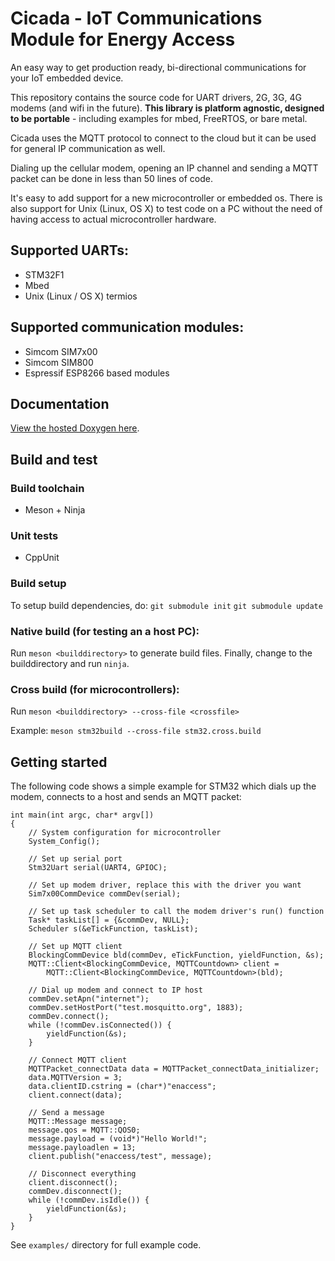# Cicada - IoT Communications Module for Energy Access

An easy way to get production ready, bi-directional communications for your
IoT embedded device.

This repository contains the source code for UART drivers, 2G, 3G, 4G modems
(and wifi in the future). **This library is platform agnostic, designed to be
portable** - including examples for mbed, FreeRTOS, or bare metal.

Cicada uses the MQTT protocol to connect to the cloud but it can be used for
general IP communication as well.

Dialing up the cellular modem, opening an IP channel and sending a MQTT packet
can be done in less than 50 lines of code.

It's easy to add support for a new microcontroller or embedded os. There is also
support for Unix (Linux, OS X) to test code on a PC without the need of having
access to actual microcontroller hardware.

## Supported UARTs:
- STM32F1
- Mbed
- Unix (Linux / OS X) termios

## Supported communication modules:
- Simcom SIM7x00
- Simcom SIM800
- Espressif ESP8266 based modules

## Documentation
[View the hosted Doxygen here](https://enaccess.github.io/Cicada/doc/).

## Build and test

### Build toolchain
- Meson + Ninja

### Unit tests
- CppUnit

### Build setup
To setup build dependencies, do:
`git submodule init`
`git submodule update`

### Native build (for testing an a host PC):
Run `meson <builddirectory>` to generate build files. Finally, change
to the builddirectory and run `ninja`.

### Cross build (for microcontrollers):
Run `meson <builddirectory> --cross-file <crossfile>`

Example:
`meson stm32build --cross-file stm32.cross.build`

## Getting started
The following code shows a simple example for STM32 which dials up the modem,
connects to a host and sends an MQTT packet:
```
int main(int argc, char* argv[])
{
    // System configuration for microcontroller
    System_Config();

    // Set up serial port
    Stm32Uart serial(UART4, GPIOC);

    // Set up modem driver, replace this with the driver you want
    Sim7x00CommDevice commDev(serial);

    // Set up task scheduler to call the modem driver's run() function
    Task* taskList[] = {&commDev, NULL};
    Scheduler s(&eTickFunction, taskList);

    // Set up MQTT client
    BlockingCommDevice bld(commDev, eTickFunction, yieldFunction, &s);
    MQTT::Client<BlockingCommDevice, MQTTCountdown> client =
        MQTT::Client<BlockingCommDevice, MQTTCountdown>(bld);

    // Dial up modem and connect to IP host
    commDev.setApn("internet");
    commDev.setHostPort("test.mosquitto.org", 1883);
    commDev.connect();
    while (!commDev.isConnected()) {
        yieldFunction(&s);
    }

    // Connect MQTT client
    MQTTPacket_connectData data = MQTTPacket_connectData_initializer;
    data.MQTTVersion = 3;
    data.clientID.cstring = (char*)"enaccess";
    client.connect(data);

    // Send a message
    MQTT::Message message;
    message.qos = MQTT::QOS0;
    message.payload = (void*)"Hello World!";
    message.payloadlen = 13;
    client.publish("enaccess/test", message);

    // Disconnect everything
    client.disconnect();
    commDev.disconnect();
    while (!commDev.isIdle()) {
        yieldFunction(&s);
    }
}
```
See `examples/` directory for full example code.
